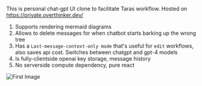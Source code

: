 This is personal chat-gpt UI clone to facilitate Taras workflow. Hosted on https://private.overthinker.dev/

1. Supports rendering mermaid diagrams
2. Allows to delete messages for when chatbot starts barking up the wrong tree
3. Has a `Last-message-context-only mode` that's useful for `edit` workflows, also saves api cost. Switches between chatgpt and gpt-4 models
4. Is fully-clientside openai key storage, message history
5. No serverside compute dependency, pure react

![First Image](docs/first.png)

